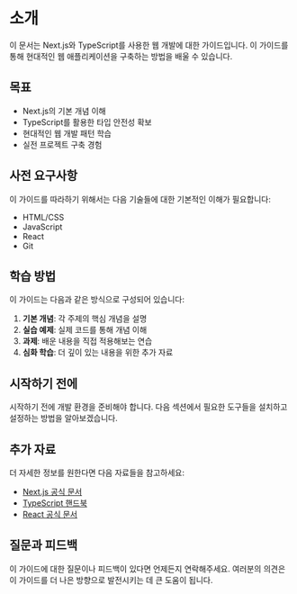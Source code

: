 # 소개

이 문서는 Next.js와 TypeScript를 사용한 웹 개발에 대한 가이드입니다. 이 가이드를 통해 현대적인 웹 애플리케이션을 구축하는 방법을 배울 수 있습니다.

## 목표

- Next.js의 기본 개념 이해
- TypeScript를 활용한 타입 안전성 확보
- 현대적인 웹 개발 패턴 학습
- 실전 프로젝트 구축 경험

## 사전 요구사항

이 가이드를 따라하기 위해서는 다음 기술들에 대한 기본적인 이해가 필요합니다:

- HTML/CSS
- JavaScript
- React
- Git

## 학습 방법

이 가이드는 다음과 같은 방식으로 구성되어 있습니다:

1. **기본 개념**: 각 주제의 핵심 개념을 설명
2. **실습 예제**: 실제 코드를 통해 개념 이해
3. **과제**: 배운 내용을 직접 적용해보는 연습
4. **심화 학습**: 더 깊이 있는 내용을 위한 추가 자료

## 시작하기 전에

시작하기 전에 개발 환경을 준비해야 합니다. 다음 섹션에서 필요한 도구들을 설치하고 설정하는 방법을 알아보겠습니다.

## 추가 자료

더 자세한 정보를 원한다면 다음 자료들을 참고하세요:

- [Next.js 공식 문서](https://nextjs.org/docs)
- [TypeScript 핸드북](https://www.typescriptlang.org/docs/handbook/intro.html)
- [React 공식 문서](https://react.dev)

## 질문과 피드백

이 가이드에 대한 질문이나 피드백이 있다면 언제든지 연락해주세요. 여러분의 의견은 이 가이드를 더 나은 방향으로 발전시키는 데 큰 도움이 됩니다.

